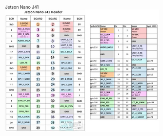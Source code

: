 Jetson Nano J41  
<img src="https://github.com/06160193/IoT_Projects/blob/main/W1%EF%BC%9A%E9%96%8B%E7%99%BC%E7%92%B0%E5%A2%83/Jetson%20Nano%20J41.JPG" height="400">
